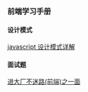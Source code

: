### 前端学习手册

#### 设计模式

[javascript 设计模式详解](https://github.com/hanyueqiang/frontEnd_book/blob/master/javascript%E8%AE%BE%E8%AE%A1%E6%A8%A1%E5%BC%8F%E8%AF%A6%E8%A7%A3.md)

#### 面试题

[进大厂不迷路(前端)之一面](https://github.com/hanyueqiang/frontEnd_book/blob/master/%E4%BB%8A%E5%A4%A9%E6%88%91%E6%98%AF%E9%9D%A2%E8%AF%95%E5%AE%98%E4%B9%8B%E4%B8%80%E9%9D%A2.md)
